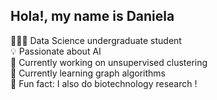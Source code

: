 ## Hola!, my name is Daniela

 👩🏻‍💻 Data Science undergraduate student   <br> 
 💡 Passionate about AI <br>
 🚀 Currently working on unsupervised clustering <br>
 🧠 Currently learning graph algorithms <br>
 🌱 Fun fact: I also do biotechnology research ! <br>
